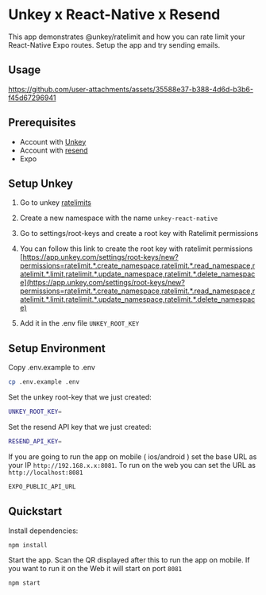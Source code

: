 # Unkey x React-Native x Resend

This app demonstrates @unkey/ratelimit and how you can rate limit your React-Native Expo routes. Setup the app and try sending emails.

## Usage

https://github.com/user-attachments/assets/35588e37-b388-4d6d-b3b6-f45d67296941


   
## Prerequisites

- Account with [Unkey](https://app.unkey.com/)
- Account with [resend](https://resend.com/)
- Expo


## Setup Unkey 

1. Go to unkey [ratelimits](https://app.unkey.com/ratelimits)

2. Create a new namespace with the name `unkey-react-native`

3. Go to settings/root-keys and create a root key with Ratelimit permissions

4. You can follow this link to create the root key with ratelimit permissions [https://app.unkey.com/settings/root-keys/new?permissions=ratelimit.*.create_namespace,ratelimit.*.read_namespace,ratelimit.*.limit,ratelimit.*.update_namespace,ratelimit.*.delete_namespace](https://app.unkey.com/settings/root-keys/new?permissions=ratelimit.*.create_namespace,ratelimit.*.read_namespace,ratelimit.*.limit,ratelimit.*.update_namespace,ratelimit.*.delete_namespace)

5. Add it in the .env file `UNKEY_ROOT_KEY`

## Setup Environment

Copy .env.example to .env

```bash
cp .env.example .env
```

Set the unkey root-key that we just created:

```bash
UNKEY_ROOT_KEY=
```

Set the resend API key that we just created:

```bash
RESEND_API_KEY=
```

If you are going to run the app on mobile ( ios/android ) set the base URL as your IP `http://192.168.x.x:8081`. To run on the web you can set the URL as `http://localhost:8081`

```bash
EXPO_PUBLIC_API_URL
```

## Quickstart

Install dependencies:

```bash
npm install
```

Start the app. Scan the QR displayed after this to run the app on mobile. If you want to run it on the Web it will start on port `8081`

```bash
npm start
```